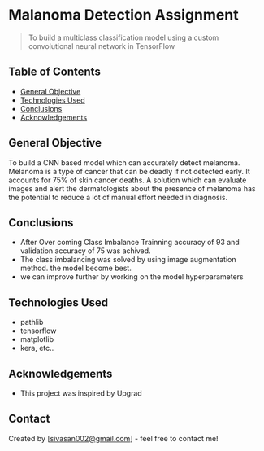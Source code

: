 # Malanoma Detection Assignment
> To build a multiclass classification model using a custom convolutional neural network in TensorFlow


## Table of Contents
* [General Objective](#general-information)
* [Technologies Used](#technologies-used)
* [Conclusions](#conclusions)
* [Acknowledgements](#acknowledgements)

<!-- You can include any other section that is pertinent to your problem -->

## General Objective
  To build a CNN based model which can accurately detect melanoma. Melanoma is a type of cancer that can be deadly if not detected early. It accounts for 75% of skin     cancer deaths. A solution which can evaluate images and alert the dermatologists about the presence of melanoma has the potential to reduce a lot of manual effort     needed in diagnosis.


## Conclusions
- After Over coming Class Imbalance Trainning accuracy of 93 and validation accuracy of 75 was achived.
- The class imbalancing was solved by using image augmentation method. the model become best.
- we can improve further by working on the model hyperparameters

<!-- You don't have to answer all the questions - just the ones relevant to your project. -->


## Technologies Used
- pathlib
- tensorflow
- matplotlib
- kera, etc..


## Acknowledgements
- This project was inspired by Upgrad


## Contact
Created by [sivasan002@gmail.com] - feel free to contact me!

